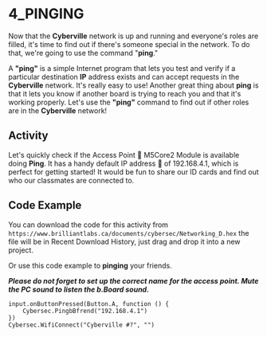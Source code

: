 # 4_PINGING

Now that the __Cyberville__ network is up and running and everyone's roles are filled, it's time to find out if there's someone special in the network. To do that, we're going to use the command "__ping__."

A __"ping"__ is a simple Internet program that lets you test and verify if a particular destination __IP__ address exists and can accept requests in the __Cyberville__ network. It's really easy to use! Another great thing about __ping__ is that it lets you know if another board is trying to reach you and that it's working properly.
Let's use the __"ping"__ command to find out if other roles are in the __Cyberville__ network! 

## Activity
Let's quickly check if the Access Point 📳 M5Core2 Module is available doing __Ping__. It has a handy default IP address 📮 of 192.168.4.1, which is perfect for getting started! 
It would be fun to share our ID cards and find out who our classmates are connected to. 


## Code Example

You can download the code for this activity from `https://www.brilliantlabs.ca/documents/cybersec/Networking_D.hex` the file will be in Recent Download History, just drag and drop it into a new project.  

Or use this code example to __pinging__ your friends.

__*Please do not forget to set up the correct name for the access point. Mute the PC sound to listen the b.Board sound.*__

```blocks
input.onButtonPressed(Button.A, function () {
    Cybersec.PingbBfrend("192.168.4.1")
})
Cybersec.WifiConnect("Cyberville #?", "")
```